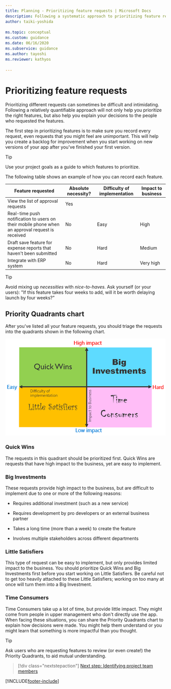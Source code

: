 ```yaml
---
title: Planning - Prioritizing feature requests | Microsoft Docs
description: Following a systematic approach to prioritizing feature requests for your Power Apps project will  help you prioritize the right features and explain your decisions.
author: taiki-yoshida

ms.topic: conceptual
ms.custom: guidance
ms.date: 06/16/2020
ms.subservice: guidance
ms.author: tayoshi
ms.reviewer: kathyos

---
```


# Prioritizing feature requests

Prioritizing different requests can sometimes be difficult and intimidating.
Following a relatively quantifiable approach will not only help you prioritize
the right features, but also help you explain your decisions to the
people who requested the features.

The first step in prioritizing features is to make sure you record every request,
even requests that you might feel are unimportant. This will help you create
a backlog for improvement when you start working on new versions of your
app after you've finished your first version.

> [!TIP]
> Use your project goals as a guide to which features to prioritize.

The following table shows an example of how you can record each feature.

| Feature requested          | Absolute necessity? | Difficulty of implementation | Impact to business |
|----------------------------|---------------------|------------------------------|------------------------|
| View the list of approval requests    | Yes         |               |                        |
| Real-time push notification to users on their mobile phone when an approval request is received | No                      | Easy                             | High                   |
| Draft save feature for expense reports that haven't been submitted | No        | Hard      | Medium                 |
| Integrate with ERP system     | No               | Hard                     | Very high      |

> [!TIP]
> Avoid mixing up *necessities* with *nice-to-haves.* Ask yourself (or your users): "If this feature takes four weeks to add, will it be worth delaying launch by four weeks?”

## Priority Quadrants chart

After you've listed all your feature requests, you should triage the requests
into the quadrants shown in the following chart.

![Priority quadrants, with an axis for low to high impact and an axis for low to high effort.](media/priority-quadrant.png "Priority quadrants, with an axis for low to high impact and an axis for low to high effort")

### Quick Wins

The requests in this quadrant should be prioritized first. Quick Wins are
requests that have high impact to the business, yet are easy to implement.

### Big Investments

These requests provide high impact to the business, but are difficult to
implement due to one or more of the following reasons:

- Requires additional investment (such as a new service)

- Requires development by pro developers or an external business partner

- Takes a long time (more than a week) to create the feature

- Involves multiple stakeholders across different departments

### Little Satisfiers

This type of request can be easy to implement, but only provides limited impact
to the business. You should prioritize Quick Wins and Big Investments first
before you start working on Little Satisfiers. Be careful not to get too heavily
attached to these Little Satisfiers; working on too many at once will turn them into
a Big Investment.

### Time Consumers

Time Consumers take up a lot of time, but provide little impact. They might come
from people in upper management who don't directly use the app. When facing these situations,
you can share the Priority Quadrants chart to explain how decisions were
made. You might help them understand or you might learn that something is more
impactful than you thought.

> [!TIP]
> Ask users who are requesting features to review (or even create!) the Priority
Quadrants, to aid mutual understanding.

> [!div class="nextstepaction"]
> [Next step: Identifying project team members](identifying-project-members.md)


[!INCLUDE[footer-include](../../includes/footer-banner.md)]